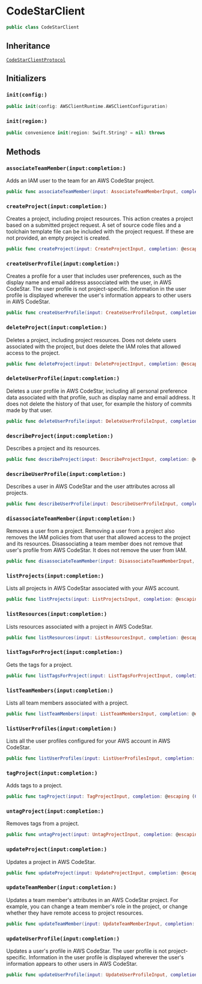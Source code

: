 # CodeStarClient

``` swift
public class CodeStarClient 
```

## Inheritance

[`CodeStarClientProtocol`](/aws-sdk-swift/reference/0.x/AWSCodeStar/CodeStarClientProtocol)

## Initializers

### `init(config:)`

``` swift
public init(config: AWSClientRuntime.AWSClientConfiguration) 
```

### `init(region:)`

``` swift
public convenience init(region: Swift.String? = nil) throws 
```

## Methods

### `associateTeamMember(input:completion:)`

Adds an IAM user to the team for an AWS CodeStar project.

``` swift
public func associateTeamMember(input: AssociateTeamMemberInput, completion: @escaping (ClientRuntime.SdkResult<AssociateTeamMemberOutputResponse, AssociateTeamMemberOutputError>) -> Void)
```

### `createProject(input:completion:)`

Creates a project, including project resources. This action creates a project based on
a submitted project request. A set of source code files and a toolchain template file
can be included with the project request. If these are not provided, an empty project is created.

``` swift
public func createProject(input: CreateProjectInput, completion: @escaping (ClientRuntime.SdkResult<CreateProjectOutputResponse, CreateProjectOutputError>) -> Void)
```

### `createUserProfile(input:completion:)`

Creates a profile for a user that includes user preferences, such as the display name
and email address assocciated with the user, in AWS CodeStar. The user profile is not
project-specific. Information in the user profile is displayed wherever the user's information
appears to other users in AWS CodeStar.

``` swift
public func createUserProfile(input: CreateUserProfileInput, completion: @escaping (ClientRuntime.SdkResult<CreateUserProfileOutputResponse, CreateUserProfileOutputError>) -> Void)
```

### `deleteProject(input:completion:)`

Deletes a project, including project resources. Does not delete users associated with
the project, but does delete the IAM roles that allowed access to the project.

``` swift
public func deleteProject(input: DeleteProjectInput, completion: @escaping (ClientRuntime.SdkResult<DeleteProjectOutputResponse, DeleteProjectOutputError>) -> Void)
```

### `deleteUserProfile(input:completion:)`

Deletes a user profile in AWS CodeStar, including all personal preference data associated with
that profile, such as display name and email address. It does not delete the history of that
user, for example the history of commits made by that user.

``` swift
public func deleteUserProfile(input: DeleteUserProfileInput, completion: @escaping (ClientRuntime.SdkResult<DeleteUserProfileOutputResponse, DeleteUserProfileOutputError>) -> Void)
```

### `describeProject(input:completion:)`

Describes a project and its resources.

``` swift
public func describeProject(input: DescribeProjectInput, completion: @escaping (ClientRuntime.SdkResult<DescribeProjectOutputResponse, DescribeProjectOutputError>) -> Void)
```

### `describeUserProfile(input:completion:)`

Describes a user in AWS CodeStar and the user attributes across all projects.

``` swift
public func describeUserProfile(input: DescribeUserProfileInput, completion: @escaping (ClientRuntime.SdkResult<DescribeUserProfileOutputResponse, DescribeUserProfileOutputError>) -> Void)
```

### `disassociateTeamMember(input:completion:)`

Removes a user from a project. Removing a user from a project also removes the IAM
policies from that user that allowed access to the project and its resources. Disassociating a
team member does not remove that user's profile from AWS CodeStar. It does not remove the user from
IAM.

``` swift
public func disassociateTeamMember(input: DisassociateTeamMemberInput, completion: @escaping (ClientRuntime.SdkResult<DisassociateTeamMemberOutputResponse, DisassociateTeamMemberOutputError>) -> Void)
```

### `listProjects(input:completion:)`

Lists all projects in AWS CodeStar associated with your AWS account.

``` swift
public func listProjects(input: ListProjectsInput, completion: @escaping (ClientRuntime.SdkResult<ListProjectsOutputResponse, ListProjectsOutputError>) -> Void)
```

### `listResources(input:completion:)`

Lists resources associated with a project in AWS CodeStar.

``` swift
public func listResources(input: ListResourcesInput, completion: @escaping (ClientRuntime.SdkResult<ListResourcesOutputResponse, ListResourcesOutputError>) -> Void)
```

### `listTagsForProject(input:completion:)`

Gets the tags for a project.

``` swift
public func listTagsForProject(input: ListTagsForProjectInput, completion: @escaping (ClientRuntime.SdkResult<ListTagsForProjectOutputResponse, ListTagsForProjectOutputError>) -> Void)
```

### `listTeamMembers(input:completion:)`

Lists all team members associated with a project.

``` swift
public func listTeamMembers(input: ListTeamMembersInput, completion: @escaping (ClientRuntime.SdkResult<ListTeamMembersOutputResponse, ListTeamMembersOutputError>) -> Void)
```

### `listUserProfiles(input:completion:)`

Lists all the user profiles configured for your AWS account in AWS CodeStar.

``` swift
public func listUserProfiles(input: ListUserProfilesInput, completion: @escaping (ClientRuntime.SdkResult<ListUserProfilesOutputResponse, ListUserProfilesOutputError>) -> Void)
```

### `tagProject(input:completion:)`

Adds tags to a project.

``` swift
public func tagProject(input: TagProjectInput, completion: @escaping (ClientRuntime.SdkResult<TagProjectOutputResponse, TagProjectOutputError>) -> Void)
```

### `untagProject(input:completion:)`

Removes tags from a project.

``` swift
public func untagProject(input: UntagProjectInput, completion: @escaping (ClientRuntime.SdkResult<UntagProjectOutputResponse, UntagProjectOutputError>) -> Void)
```

### `updateProject(input:completion:)`

Updates a project in AWS CodeStar.

``` swift
public func updateProject(input: UpdateProjectInput, completion: @escaping (ClientRuntime.SdkResult<UpdateProjectOutputResponse, UpdateProjectOutputError>) -> Void)
```

### `updateTeamMember(input:completion:)`

Updates a team member's attributes in an AWS CodeStar project. For example, you can change a
team member's role in the project, or change whether they have remote access to project
resources.

``` swift
public func updateTeamMember(input: UpdateTeamMemberInput, completion: @escaping (ClientRuntime.SdkResult<UpdateTeamMemberOutputResponse, UpdateTeamMemberOutputError>) -> Void)
```

### `updateUserProfile(input:completion:)`

Updates a user's profile in AWS CodeStar. The user profile is not project-specific.
Information in the user profile is displayed wherever the user's information appears to other
users in AWS CodeStar.

``` swift
public func updateUserProfile(input: UpdateUserProfileInput, completion: @escaping (ClientRuntime.SdkResult<UpdateUserProfileOutputResponse, UpdateUserProfileOutputError>) -> Void)
```
